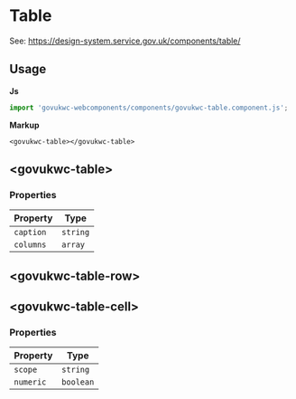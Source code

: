 # Table

See: https://design-system.service.gov.uk/components/table/

## Usage

**Js**

```javascript
import 'govukwc-webcomponents/components/govukwc-table.component.js';
```

**Markup**

```markup
<govukwc-table></govukwc-table>
```

## &lt;govukwc-table&gt;

### Properties

| Property  |  Type     |
|-----------|-----------|
| `caption` | `string` |
| `columns` | `array` |

## &lt;govukwc-table-row&gt;

## &lt;govukwc-table-cell&gt;

### Properties

| Property  |  Type     |
|-----------|-----------|
| `scope` | `string` |
| `numeric` | `boolean` |

